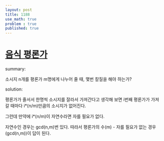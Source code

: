 ```yaml
---
layout: post
title: 1188
use_math: true
problem : true
published: true
---
```

# [음식 평론가](https://www.acmicpc.net/problem/1188)

summary: 

소시지 n개를 평론가 m명에게 나누어 줄 때, 몇번 칼질을 해야 하는가?

solution:

평론가가 줄서서 한명씩 소시지를 잘라서 가져간다고 생각해 보면 i번째 평론가가 가져갈 때마다 i*(n/m)만큼의 소시지가 없어진다. 

그런데 만약에 i*(n/m)이 자연수라면 자를 필요가 없다. 

자연수인 경우는 gcd(n,m)번 있다. 따라서 평론가의 수(m) - 자를 필요가 없는 경우(gcd(n,m))이 답이 된다.


